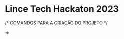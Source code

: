 # Lince Tech Hackaton 2023
<Projeto de desenvolvimento para o Hackaton />

/* COMANDOS PARA A CRIAÇÃO DO PROJETO */

=>
